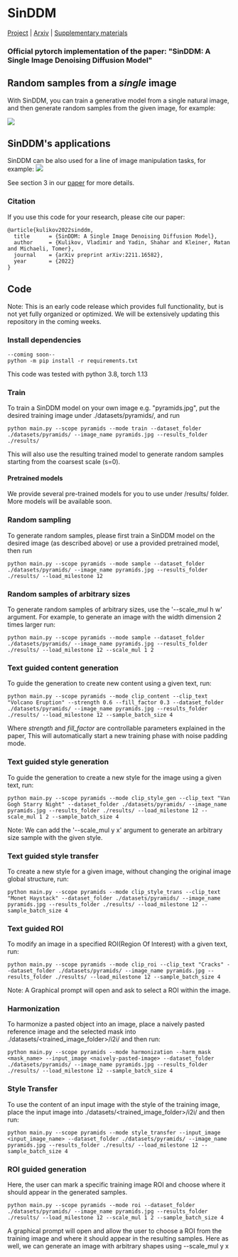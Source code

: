 # SinDDM

[Project](https://matankleiner.github.io/sinddm/) | [Arxiv](https://arxiv.org/pdf/2211.16582.pdf) | [Supplementary materials](https://matankleiner.github.io/sinddm/resources/sinddm_supp.pdf)
### Official pytorch implementation of the paper: "SinDDM: A Single Image Denoising Diffusion Model"


## Random samples from a *single* image
With SinDDM, you can train a generative model from a single natural image, and then generate random samples from the given image, for example:

![](imgs/teaser.PNG)


## SinDDM's applications
SinDDM can be also used for a line of image manipulation tasks, for example:
 ![](imgs/manipulation.PNG)


See section 3 in our [paper](https://arxiv.org/pdf/2211.16582.pdf) for more details.


### Citation
If you use this code for your research, please cite our paper:

```
@article{kulikov2022sinddm,
  title      = {SinDDM: A Single Image Denoising Diffusion Model},
  author     = {Kulikov, Vladimir and Yadin, Shahar and Kleiner, Matan and Michaeli, Tomer},
  journal    = {arXiv preprint arXiv:2211.16582},
  year       = {2022}
}
```

## Code
Note: This is an early code release which provides full functionality, but is not yet fully organized or optimized. We will be extensively updating this repository in the coming weeks. 
### Install dependencies

```
--coming soon--
python -m pip install -r requirements.txt
```

This code was tested with python 3.8, torch 1.13

###  Train
To train a SinDDM model on your own image e.g. "pyramids.jpg", put the desired training image under ./datasets/pyramids/, and run

```
python main.py --scope pyramids --mode train --dataset_folder ./datasets/pyramids/ --image_name pyramids.jpg --results_folder ./results/ 
```

This will also use the resulting trained model to generate random samples starting from the coarsest scale (s=0).


#### Pretrained models
We provide several pre-trained models for you to use under /results/ folder. More models will be available soon.

###  Random sampling
To generate random samples, please first train a SinDDM model on the desired image (as described above) or use a provided pretrained model, then run 

```
python main.py --scope pyramids --mode sample --dataset_folder ./datasets/pyramids/ --image_name pyramids.jpg --results_folder ./results/ --load_milestone 12
```

###  Random samples of arbitrary sizes 
To generate random samples of arbitrary sizes, use the '--scale_mul h w' argument.
For example, to generate an image with the width dimension 2 times larger run: 
```
python main.py --scope pyramids --mode sample --dataset_folder ./datasets/pyramids/ --image_name pyramids.jpg --results_folder ./results/ --load_milestone 12 --scale_mul 1 2
```

###  Text guided content generation

To guide the generation to create new content using a given text, run: 

```
python main.py --scope pyramids --mode clip_content --clip_text "Volcano Eruption" --strength 0.6 --fill_factor 0.3 --dataset_folder ./datasets/pyramids/ --image_name pyramids.jpg --results_folder ./results/ --load_milestone 12 --sample_batch_size 4
```
Where *strength* and *fill_factor* are controllable parameters explained in the paper,
This will automatically start a new training phase with noise padding mode.


###  Text guided style generation

To guide the generation to create a new style for the image using a given text, run: 

```
python main.py --scope pyramids --mode clip_style_gen --clip_text "Van Gogh Starry Night" --dataset_folder ./datasets/pyramids/ --image_name pyramids.jpg --results_folder ./results/ --load_milestone 12 --scale_mul 1 2 --sample_batch_size 4
```
Note: We can add the '--scale_mul y x' argument to generate an arbitrary size sample with the given style.

###  Text guided style transfer

To create a new style for a given image, without changing the original image global structure, run:

```
python main.py --scope pyramids --mode clip_style_trans --clip_text "Monet Haystack" --dataset_folder ./datasets/pyramids/ --image_name pyramids.jpg --results_folder ./results/ --load_milestone 12 --sample_batch_size 4
```

###  Text guided ROI

To modify an image in a specified ROI(Region Of Interest) with a given text, run:

```
python main.py --scope pyramids --mode clip_roi --clip_text "Cracks" --dataset_folder ./datasets/pyramids/ --image_name pyramids.jpg --results_folder ./results/ --load_milestone 12 --sample_batch_size 4
```
Note: A Graphical prompt will open and ask to select a ROI within the image.

###  Harmonization

To harmonize a pasted object into an image, place a naively pasted reference image and the selected mask into ./datasets/<trained_image_folder>/i2i/ and then run:


```
python main.py --scope pyramids --mode harmonization --harm_mask <mask_name> --input_image <naively-pasted-image> --dataset_folder ./datasets/pyramids/ --image_name pyramids.jpg --results_folder ./results/ --load_milestone 12 --sample_batch_size 4

```

###  Style Transfer

To use the content of an input image with the style of the training image, place the input image into ./datasets/<trained_image_folder>/i2i/ and then run:

```
python main.py --scope pyramids --mode style_transfer --input_image <input_image_name> --dataset_folder ./datasets/pyramids/ --image_name pyramids.jpg --results_folder ./results/ --load_milestone 12 --sample_batch_size 4

```

###  ROI guided generation

Here, the user can mark a specific training image ROI and choose where it should appear in the generated samples.
```
python main.py --scope pyramids --mode roi --dataset_folder ./datasets/pyramids/ --image_name pyramids.jpg --results_folder ./results/ --load_milestone 12 --scale_mul 1 2 --sample_batch_size 4

```
A graphical prompt will open and allow the user to choose a ROI from the training image and where it should appear in the resulting samples.
Here as well, we can generate an image with arbitrary shapes using --scale_mul y x
